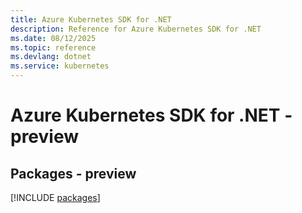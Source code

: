 ```yaml
---
title: Azure Kubernetes SDK for .NET
description: Reference for Azure Kubernetes SDK for .NET
ms.date: 08/12/2025
ms.topic: reference
ms.devlang: dotnet
ms.service: kubernetes
---
```

# Azure Kubernetes SDK for .NET - preview
## Packages - preview
[!INCLUDE [packages](kubernetes-index.md)]